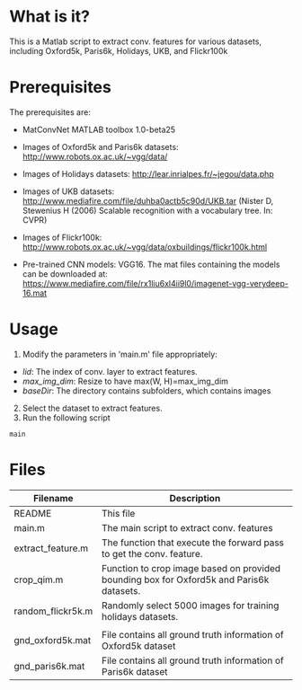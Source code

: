 What is it?
===========

This is a Matlab script to extract conv. features for various datasets, 
including Oxford5k, Paris6k, Holidays, UKB, and Flickr100k

Prerequisites
=============

The prerequisites are:
* MatConvNet MATLAB toolbox 1.0-beta25

* Images of Oxford5k and Paris6k datasets: http://www.robots.ox.ac.uk/~vgg/data/
* Images of Holidays datasets: http://lear.inrialpes.fr/~jegou/data.php
* Images of UKB datasets: http://www.mediafire.com/file/duhba0actb5c90d/UKB.tar (Nister D, Stewenius H (2006) Scalable recognition with a vocabulary tree. In: CVPR)
* Images of Flickr100k: http://www.robots.ox.ac.uk/~vgg/data/oxbuildings/flickr100k.html

* Pre-trained CNN models: VGG16. 
  The mat files containing the models can be downloaded at: https://www.mediafire.com/file/rx1liu6xl4ii9l0/imagenet-vgg-verydeep-16.mat 

Usage
=============
1. Modify the parameters in 'main.m' file appropriately:
* *lid*:          The index of conv. layer to extract features.
* *max_img_dim*:  Resize to have max(W, H)=max_img_dim
* *baseDir*:      The directory contains subfolders, which contains images
2. Select the dataset to extract features.
3. Run the following script
```
main
```

Files
==============
|Filename|Description|
|---|---|
|README   |                   This file|
|main.m    |                  The main script to extract conv. features|
|extract_feature.m|           The function that execute the forward pass to get the conv. feature.|
|crop_qim.m        |          Function to crop image based on provided bounding box for Oxford5k and Paris6k datasets.|
|random_flickr5k.m 	|		Randomly select 5000 images for training holidays datasets.|
|||
|gnd_oxford5k.mat    |        File contains all ground truth information of Oxford5k dataset|
|gnd_paris6k.mat      |       File contains all ground truth information of Paris6k dataset|
